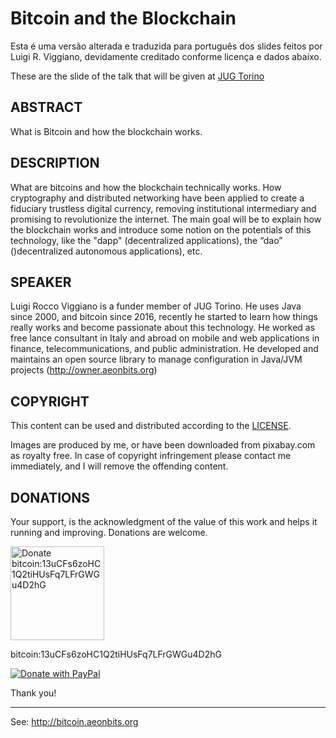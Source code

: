 Bitcoin and the Blockchain
==========================

Esta é uma versão alterada e traduzida para português dos slides feitos por Luigi R. Viggiano, devidamente creditado conforme licença e dados abaixo.

These are the slide of the talk that will be given at [JUG Torino](http://www.jugtorino.it)

ABSTRACT
--------

What is Bitcoin and how the blockchain works.


DESCRIPTION
-----------

What are bitcoins and how the blockchain technically works.
How cryptography and distributed networking have been applied to create a fiduciary trustless digital currency, removing
institutional intermediary and promising to revolutionize the internet.
The main goal will be to explain how the blockchain works and introduce some notion on the potentials of this
technology, like the "dapp" (decentralized applications), the “dao” ()decentralized autonomous applications), etc.

SPEAKER
-------

Luigi Rocco Viggiano is a funder member of JUG Torino.
He uses Java since 2000, and bitcoin since 2016, recently he started to learn how things really works and become
passionate about this technology.
He worked as free lance consultant in Italy and abroad on mobile and web applications in finance, telecommunications,
and public administration.
He developed and maintains an open source library to manage configuration in Java/JVM
projects (http://owner.aeonbits.org)


COPYRIGHT
---------

This content can be used and distributed according to the [LICENSE](https://raw.githubusercontent.com/lviggiano/bitcoin-intro-slides/gh-pages/LICENSE).

Images are produced by me, or have been downloaded from pixabay.com as royalty free.
In case of copyright infringement please contact me immediately, and I will remove the offending content.

DONATIONS
---------

Your support, is the acknowledgment of the value of this work and helps it running and improving.
Donations are welcome.


<img alt="Donate bitcoin:13uCFs6zoHC1Q2tiHUsFq7LFrGWGu4D2hG" src="https://raw.githubusercontent.com/lviggiano/bitcoin-intro-slides/gh-pages/images/13uCFs6zoHC1Q2tiHUsFq7LFrGWGu4D2hG.png" height="150" width="150" />

bitcoin:13uCFs6zoHC1Q2tiHUsFq7LFrGWGu4D2hG

[![Donate with PayPal](https://www.paypalobjects.com/webstatic/en_US/i/btn/png/gold-rect-paypal-26px.png)](https://www.paypal.me/lviggiano)

Thank you!

----

See: http://bitcoin.aeonbits.org
